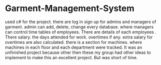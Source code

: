 # Garment-Management-System
used c# for the project. there are log in sign up for admins and managers of garment. admin can add, delete, change every database. where managers can control 
time tables of employees. There are details of each employees . There salary. the days attended for work. overtimes if any. extra salary for overtimes are also 
calculated. there is a section for machines. where machines in each floor and each department were tracked. It was an unfinished project because other
then these my group had other ideas to implement to make this an excellent project. But was short of time.
